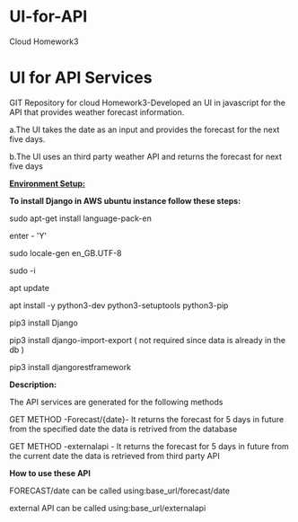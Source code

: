 # UI-for-API
Cloud Homework3
# UI for API Services
GIT Repository for cloud Homework3-Developed an UI in javascript for the API that provides weather forecast information.
<p>a.The UI takes the date as an input and provides the forecast for the next five days.
<p>b.The UI uses an third party weather API and returns the forecast for next five days

<b><u>Environment Setup:</b></u>
<p><b>To install Django in AWS ubuntu instance follow these steps:</b>
<p>sudo apt-get install language-pack-en

enter - 'Y'

sudo locale-gen en_GB.UTF-8

sudo -i

apt update

apt install -y  python3-dev python3-setuptools python3-pip

pip3 install Django

pip3 install django-import-export ( not required since data is already in the db )

pip3 install djangorestframework


<b>Description:</b>
<p>The API services are generated for the following methods </p>
<p>GET METHOD -Forecast/{date}- It returns the forecast for 5 days in future from the specified date the data is retrived from the database</p>
<p>GET METHOD -externalapi - It returns the forecast for 5 days in future from the current date the data is retrieved from third party API </p> 


<b>How to use these API</b>
<p>FORECAST/date can be called using:base_url/forecast/date</p>
<p>external API can be called using:base_url/externalapi
